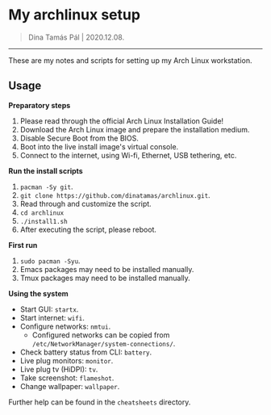 # My archlinux setup

> Dina Tamás Pál | 2020.12.08.

------------------------------

These are my notes and scripts for setting up my Arch Linux workstation.

## Usage

__Preparatory steps__
1. Please read through the official Arch Linux Installation Guide!
1. Download the Arch Linux image and prepare the installation medium.
1. Disable Secure Boot from the BIOS.
1. Boot into the live install image's virtual console.
1. Connect to the internet, using Wi-fi, Ethernet, USB tethering, etc.

__Run the install scripts__
1. `pacman -Sy git`.
1. `git clone https://github.com/dinatamas/archlinux.git`.
1. Read through and customize the script.
1. `cd archlinux`
1. `./install1.sh`
1. After executing the script, please reboot.

__First run__
1. `sudo pacman -Syu`.
1. Emacs packages may need to be installed manually.
1. Tmux packages may need to be installed manually.

__Using the system__
* Start GUI: `startx`.
* Start internet: `wifi`.
* Configure networks: `nmtui`.
  * Configured networks can be copied from `/etc/NetworkManager/system-connections/`.
* Check battery status from CLI: `battery`.
* Live plug monitors: `monitor`.
* Live plug tv (HiDPI): `tv`.
* Take screenshot: `flameshot`.
* Change wallpaper: `wallpaper`.

Further help can be found in the `cheatsheets` directory.
